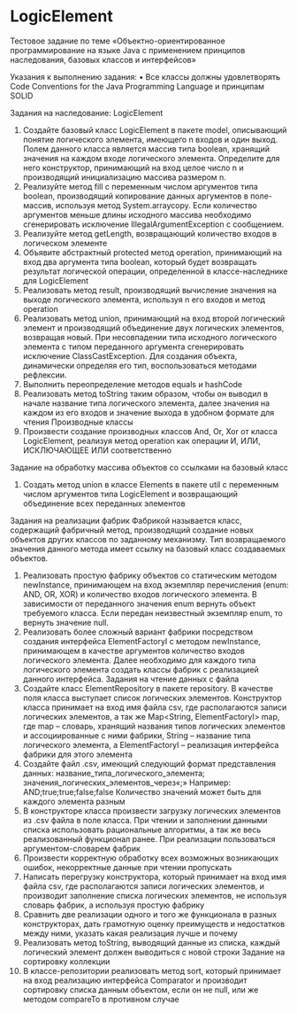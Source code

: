 # LogicElement

Тестовое задание по теме «Объектно-ориентированное программирование на языке Java с применением принципов наследования, базовых классов и интерфейсов»

Указания к выполнению задания:
•	Все классы должны удовлетворять Code Conventions for the Java Programming Language и принципам SOLID

Задания на наследование:
LogicElement
1.	Создайте базовый класс LogicElement в пакете model, описывающий понятие логического элемента, имеющего n входов и один выход. Полем данного класса является массив типа boolean, хранящий значения на каждом входе логического элемента. Определите для него конструктор, принимающий на вход целое число n и производящий инициализацию массива размером n.
2.	Реализуйте метод fill с переменным числом аргументов типа boolean, производящий копирование данных аргументов в поле-массив, используя метод System.arraycopy. Если количество аргументов меньше длины исходного массива необходимо сгенерировать исключение IllegalArgumentException с сообщением.
3.	Реализуйте метод getLength, возвращающий количество входов в логическом элементе
4.	Объявите абстрактный protected метод operation, принимающий на вход два аргумента типа boolean, который будет возвращать результат логической операции, определенной в классе-наследнике для LogicElement
5.	Реализовать метод result, производящий вычисление значения на выходе логического элемента, используя n его входов и метод operation
6.	Реализовать метод union, принимающий на вход второй логический элемент и производящий объединение двух логических элементов, возвращая новый. При несовпадении типа исходного логического элемента с типом переданного аргумента сгенерировать исключение ClassCastException. Для создания объекта, динамически определяя его тип, воспользоваться методами рефлексии.
7.	Выполнить переопределение методов equals и hashCode
8.	Реализовать метод toString таким образом, чтобы он выводил в начале название типа логического элемента, далее значения на каждом из его входов и значение выхода в удобном формате для чтения
Производные классы
1.	Произвести создание производных классов And, Or, Xor от класса LogicElement, реализуя метод operation как операции И, ИЛИ, ИСКЛЮЧАЮЩЕЕ ИЛИ соответственно

Задание на обработку массива объектов со ссылками на базовый класс
1.	Создать метод union в классе Elements в пакете util с переменным числом аргументов типа LogicElement и возвращающий объединение всех переданных элементов

Задания на реализации фабрик
Фабрикой называется класс, содержащий фабричный метод, производящий создание новых объектов других классов по заданному механизму. Тип возвращаемого значения данного метода имеет ссылку на базовый класс создаваемых объектов.
1.	Реализовать простую фабрику объектов со статическим методом newInstance, принимающем на вход экземпляр перечисления (enum: AND, OR, XOR) и количество входов логического элемента. В зависимости от переданного значения enum вернуть объект требуемого класса. Если передан неизвестный экземпляр enum, то вернуть значение null.
2.	Реализовать более сложный вариант фабрики посредством создания интерфейса ElementFactoryI с методом newInstance, принимающем в качестве аргументов количество входов логического элемента. Далее необходимо для каждого типа логического элемента создать классы фабрик с реализацией данного интерфейса.
Задания на чтение данных с файла
1.	Создайте класс ElementRepository в пакете repository. В качестве поля класса выступает список логических элементов. Конструктор класса принимает на вход имя файла csv, где располагаются записи логических элементов, а так же Map<String, ElementFactoryI> map, где map – словарь, хранящий названия типов логических элементов и ассоциированные с ними фабрики, String – название типа логического элемента, а ElementFactoryI – реализация интерфейса фабрики для этого элемента
2.	Создайте файл .csv, имеющий следующий формат представления данных:
название_типа_логического_элемента; значения_логических_элементов_через«;» 
Например:
AND;true;true;false;false
Количество значений может быть для каждого элемента разным
3.	В конструкторе класса произвести загрузку логических элементов из .csv файла в поле класса. При чтении и заполнении данными списка использовать рациональные алгоритмы, а так же весь реализованный функционал ранее. При реализации пользоваться аргументом-словарем фабрик
4.	Произвести корректную обработку всех возможных возникающих ошибок, некорректные данные при чтении пропускать
5.	Написать перегрузку конструктора, который принимает на вход имя файла csv, где располагаются записи логических элементов, и производит заполнение списка логических элементов, не используя словарь фабрик, а используя простую фабрику
6.	Сравнить две реализации одного и того же функционала в разных конструкторах, дать грамотную оценку преимуществ и недостатков между ними, указать какая реализация лучше и почему
7.	Реализовать метод toString, выводящий данные из списка, каждый логический элемент должен выводиться с новой строки
Задание на сортировку коллекции
1.	В классе-репозитории реализовать метод sort, который принимает на вход реализацию интерфейса Comparator и производит сортировку списка данным объектом, если он не null, или же методом compareTo в противном случае
